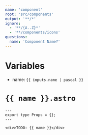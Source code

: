 ```yaml
---
name: 'component'
root: 'src/components'
output: '**/*'
ignore:
  - '**/{A..Z}*'
  - '**/components/icons'
questions:
  name: 'Component Name?'
---
```


# Variables

- name: `{{ inputs.name | pascal }}`

# `{{ name }}.astro`

```astro
---
export type Props = {};
---

<div>TODO: {{ name }}</div>
```
